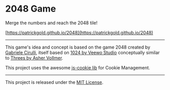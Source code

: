 # 2048 Game
Merge the numbers and reach the 2048 tile!

[https://patrickgold.github.io/2048](https://patrickgold.github.io/2048)

___

This game's idea and concept is based on the game 2048 created by [Gabriele
Cirulli](http://gabrielecirulli.com/), itself based on [1024 by Veewo
Studio](https://itunes.apple.com/us/app/1024!/id823499224) conceptually similar
to [Threes by Asher Vollmer](http://asherv.com/threes/).

This project uses the awesome [js-cookie lib](https://github.com/js-cookie/js-cookie) for Cookie Management.

___

This project is released under the [MIT License](LICENSE).
